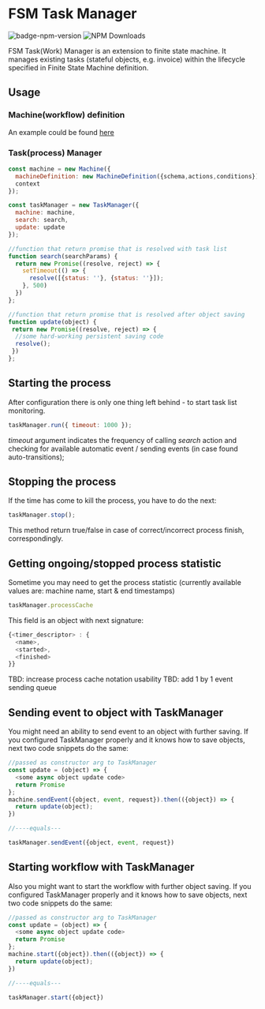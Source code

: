# FSM Task Manager

![badge-npm-version](https://img.shields.io/npm/v/@opuscapita/fsm-workflow-task-manager.svg)
![NPM Downloads](https://img.shields.io/npm/dm/@opuscapita/fsm-workflow-task-manager.svg)

FSM Task(Work) Manager is an extension to finite state machine. It manages
existing tasks (stateful objects, e.g. invoice) within the lifecycle
specified in Finite State Machine definition.

## Usage

### Machine(workflow) definition

An example could be found [here](../core#example)

### Task(process) Manager

```javascript
const machine = new Machine({
  machineDefinition: new MachineDefinition({schema,actions,conditions}),
  context
});

const taskManager = new TaskManager({
  machine: machine,
  search: search,
  update: update
});

//function that return promise that is resolved with task list
function search(searchParams) {
  return new Promise((resolve, reject) => {
    setTimeout(() => {
      resolve([{status: ''}, {status: ''}]);
    }, 500)
  })
};

//function that return promise that is resolved after object saving
function update(object) {
 return new Promise((resolve, reject) => {
  //some hard-working persistent saving code
  resolve();
 })
};
```

## Starting the process

After configuration there is only one thing left behind - to start task list monitoring.

```javascript
taskManager.run({ timeout: 1000 });
```

_timeout_ argument indicates the frequency of calling _search_ action and checking for
available automatic event / sending events (in case found auto-transitions);

## Stopping the process

If the time has come to kill the process, you have to do the next:

```javascript
taskManager.stop();
```
This method return true/false in case of correct/incorrect process finish, correspondingly.

## Getting ongoing/stopped process statistic

Sometime you may need to get the process statistic (currently available values are: machine name,
start & end timestamps)

```javascript
taskManager.processCache
```

This field is an object with next signature:

```javascript
{<timer_descriptor> : {
  <name>,
  <started>,
  <finished>
}}
```

TBD: increase process cache notation usability
TBD: add 1 by 1 event sending queue

## Sending event to object with TaskManager

You might need an ability to send event to an object with further saving.
If you configured TaskManager properly and it knows how to save objects, next two code snippets do the same:

```javascript
//passed as constructor arg to TaskManager
const update = (object) => {
  <some async object update code>
  return Promise
};
machine.sendEvent({object, event, request}).then(({object}) => {
  return update(object);
})

//----equals---

taskManager.sendEvent({object, event, request})
```

## Starting workflow with TaskManager

Also you might want to start the workflow with further object saving.
If you configured TaskManager properly and it knows how to save objects, next two code snippets do the same:

```javascript
//passed as constructor arg to TaskManager
const update = (object) => {
  <some async object update code>
  return Promise
};
machine.start({object}).then(({object}) => {
  return update(object);
})

//----equals---

taskManager.start({object})
```
